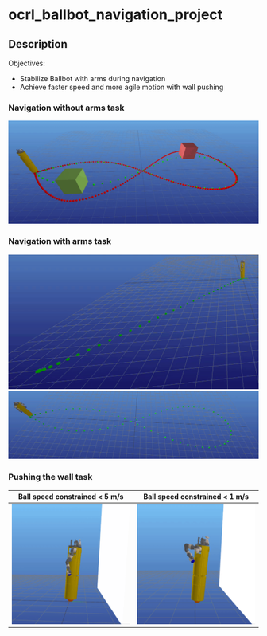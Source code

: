 # ocrl_ballbot_navigation_project

## Description

Objectives:
* Stabilize Ballbot with arms during navigation 
* Achieve faster speed and more agile motion with wall pushing

### Navigation without arms task
![](./animations/navigation_no_arms_8_shape.gif)

### Navigation with arms task
![](./animations/navigation_arms_straight.gif)
![](./animations/navigation_arms_8_shape.gif)

### Pushing the wall task

Ball speed constrained < 5 m/s | Ball speed constrained < 1 m/s
--- | ---
![alt-text-1](./animations/pushing_constrained.gif) | ![alt-text-2](./animations/pushing.gif)
